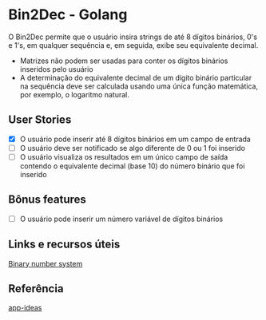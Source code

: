 # Bin2Dec - Golang
O Bin2Dec permite que o usuário insira strings de até 8 dígitos binários, 0's e 1's, em qualquer sequência e, em seguida, exibe seu equivalente decimal.

- Matrizes não podem ser usadas para conter os dígitos binários inseridos pelo usuário
- A determinação do equivalente decimal de um dígito binário particular na sequência deve ser calculada usando uma única função matemática, por exemplo, o logaritmo natural. 

## User Stories
 - [x] O usuário pode inserir até 8 dígitos binários em um campo de entrada
 - [ ] O usuário deve ser notificado se algo diferente de 0 ou 1 foi inserido
 - [ ] O usuário visualiza os resultados em um único campo de saída contendo o equivalente decimal (base 10) do número binário que foi inserido

## Bônus features
 - [ ] O usuário pode inserir um número variável de dígitos binários

## Links e recursos úteis
[Binary number system](https://en.wikipedia.org/wiki/Binary_number)

## Referência 
[app-ideas](https://github.com/florinpop17/app-ideas/blob/master/Projects/1-Beginner/Bin2Dec-App.md)
